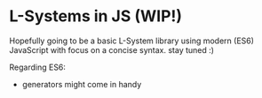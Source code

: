 # L-Systems in JS (WIP!)
Hopefully going to be a basic L-System library using modern (ES6) JavaScript with focus
on a concise syntax. stay tuned :)

Regarding ES6:
- generators might come in handy
